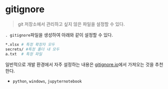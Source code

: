 # gitignore

> git 저장소에서 관리하고 싶지 않은 파일을 설정할 수 있다.

`. gitignore`파일을 생성하여 아래와 같이 설정할 수 있다.

```bash
*.xlsx # 특정 확장자 모두
secrets/ #특정 폴더 내 모두
a.txt  # 특정 파일
```

일반적으로 개발 환경에서 자주 설정하는 내용은 [gitignore.io](https://gitignore.io/)에서 가져오는 것을 추천한다.

* `python`, `windows`, `jupyternotebook` 